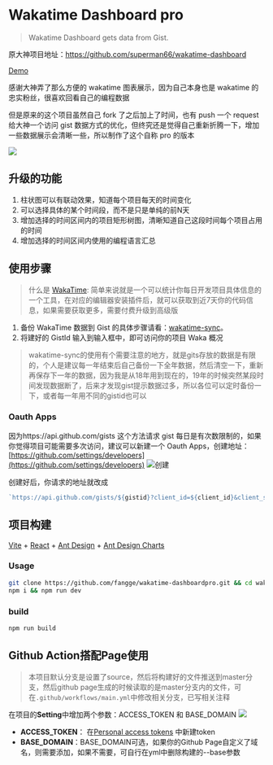 # Wakatime Dashboard pro

> Wakatime Dashboard gets data from Gist.

原大神项目地址：https://github.com/superman66/wakatime-dashboard

[Demo](https://wakatime.mrfangge.com/`)

感谢大神弄了那么方便的 wakatime 图表展示，因为自己本身也是 wakatime 的忠实粉丝，很喜欢回看自己的编程数据

但是原来的这个项目虽然自己 fork 了之后加上了时间，也有 push 一个 request 给大神一个访问 gist 数据方式的优化，但终究还是觉得自己重新折腾一下，增加一些数据展示会清晰一些，所以制作了这个自称 pro 的版本

![](https://diy-assets.msstatic.com/mrfangge/dashborad.png)

## 升级的功能
1. 柱状图可以有联动效果，知道每个项目每天的时间变化
2. 可以选择具体的某个时间段，而不是只是单纯的前N天
3. 增加选择的时间区间内的项目矩形树图，清晰知道自己这段时间每个项目占用的时间
4. 增加选择的时间区间内使用的编程语言汇总

## 使用步骤
> 什么是 [WakaTime](https://wakatime.com/): 简单来说就是一个可以统计你每日开发项目具体信息的一个工具，在对应的编辑器安装插件后，就可以获取到近7天你的代码信息，如果需要获取更多，需要付费升级到高级版
1. 备份 WakaTime 数据到 Gist 的具体步骤请看：[wakatime-sync](https://github.com/superman66/wakatime-sync)。
2. 将建好的 GistId 输入到输入框中，即可访问你的项目 Waka 概况

> wakatime-sync的使用有个需要注意的地方，就是gits存放的数据是有限的，个人是建议每一年结束后自己备份一下全年数据，然后清空一下，重新再保存下一年的数据，因为我是从18年用到现在的，19年的时候突然某段时间发现数据断了，后来才发现gist提示数据过多，所以各位可以定时备份一下，或者每一年用不同的gistid也可以

### Oauth Apps

因为https://api.github.com/gists 这个方法请求 gist 每日是有次数限制的，如果你觉得项目可能需要多次访问，建议可以新建一个 Oauth Apps，创建地址：[https://github.com/settings/developers](https://github.com/settings/developers)
![创建](https://diy-assets.msstatic.com/mrfangge/sce.png)

创建好后，你请求的地址就改成

```javascript
`https://api.github.com/gists/${gistid}?client_id=${client_id}&client_secret={$client_secret}`;
```

## 项目构建

[Vite](https://cn.vitejs.dev/) + [React](https://zh-hans.reactjs.org/) + [Ant Design](https://ant.design/index-cn) + [Ant Design Charts](https://charts.ant.design/)

### Usage

```bash
git clone https://github.com/fangge/wakatime-dashboardpro.git && cd wakatime-dashboardv2
npm i && npm run dev
```

### build

```bash
npm run build
```

## Github Action搭配Page使用
> 本项目默认分支是设置了source，然后将构建好的文件推送到master分支，然后github page生成的时候读取的是master分支内的文件，可在``.github/workflows/main.yml``中修改相关分支，已写相关注释

在项目的**Setting**中增加两个参数：ACCESS_TOKEN 和 BASE_DOMAIN
![](https://diy-assets.msstatic.com/mrfangge/sc2.jpg)
- **ACCESS_TOKEN**： 在[Personal access tokens](https://github.com/settings/tokens) 中新建token
- **BASE_DOMAIN**：BASE_DOMAIN可选，如果你的Github Page自定义了域名，则需要添加，如果不需要，可自行在yml中删除构建的--base参数
